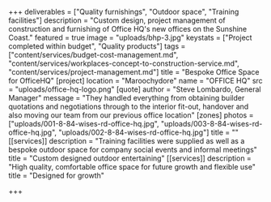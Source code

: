+++
deliverables = ["Quality furnishings", "Outdoor space", "Training facilities"]
description = "Custom design, project management of construction and furnishing of Office HQ's new offices on the Sunshine Coast."
featured = true
image = "uploads/bhp-3.jpg"
keystats = ["Project completed within budget", "Quality products"]
tags = ["content/services/budget-cost-management.md", "content/services/workplaces-concept-to-construction-service.md", "content/services/project-management.md"]
title = "Bespoke Office Space for OfficeHQ"
[project]
location = "Maroochydore"
name = "OFFICE HQ"
src = "uploads/office-hq-logo.png"
[quote]
author = "Steve Lombardo, General Manager"
message = "They handled everything from obtaining builder quotations and negotiations through to the interior fit-out, handover and also moving our team from our previous office location"
[zones]
photos = ["uploads/001-8-84-wises-rd-office-hq.jpg", "uploads/003-8-84-wises-rd-office-hq.jpg", "uploads/002-8-84-wises-rd-office-hq.jpg"]
title = ""
[[services]]
description = "Training facilities were supplied as well as a bespoke outdoor space for company social events and informal meetings"
title = "Custom designed outdoor entertaining"
[[services]]
description = "High quality, comfortable office space for future growth and flexible use"
title = "Designed for growth"

+++
